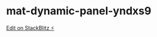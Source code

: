 # mat-dynamic-panel-yndxs9

[Edit on StackBlitz ⚡️](https://stackblitz.com/edit/mat-dynamic-panel-yndxs9)